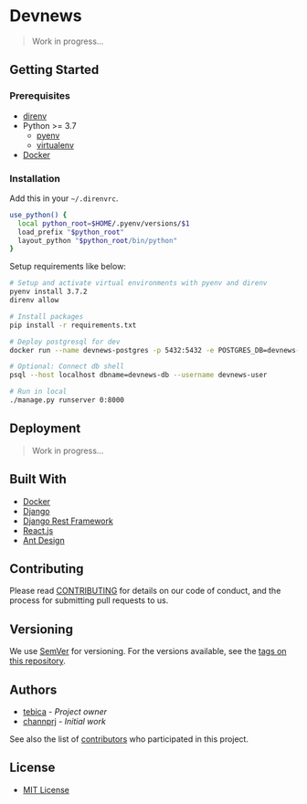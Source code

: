 # Devnews
> Work in progress...

## Getting Started

### Prerequisites
- [direnv](https://direnv.net/)
- Python >= 3.7
  - [pyenv](https://github.com/pyenv/pyenv/)
  - [virtualenv](https://virtualenv.pypa.io/en/latest/)
- [Docker](https://docker.com/)

### Installation
Add this in your `~/.direnvrc`.
```bash
use_python() {
  local python_root=$HOME/.pyenv/versions/$1
  load_prefix "$python_root"
  layout_python "$python_root/bin/python"
}
```

Setup requirements like below:
```bash
# Setup and activate virtual environments with pyenv and direnv
pyenv install 3.7.2
direnv allow

# Install packages
pip install -r requirements.txt

# Deploy postgresql for dev
docker run --name devnews-postgres -p 5432:5432 -e POSTGRES_DB=devnews-db -e POSTGRES_USER=devnews-user -e POSTGRES_PASSWORD=devnews-password -e POSTGRES_INITDB_ARGS=--encoding=UTF-8 -d postgres

# Optional: Connect db shell
psql --host localhost dbname=devnews-db --username devnews-user

# Run in local
./manage.py runserver 0:8000
```

## Deployment
> Work in progress...

## Built With
- [Docker](https://www.docker.com/)
- [Django](https://www.djangoproject.com/)
- [Django Rest Framework](https://www.django-rest-framework.org/)
- [React.js](https://reactjs.org/)
- [Ant Design](https://ant.design/)

## Contributing
Please read [CONTRIBUTING](CONTRIBUTING.md) for details on our code of conduct, and the process for submitting pull requests to us.

## Versioning
We use [SemVer](http://semver.org/) for versioning. For the versions available, see the [tags on this repository](https://github.com/tebica/devnews/tags).

## Authors
- [tebica](https://github.com/tebica) - *Project owner*
- [channprj](https://github.com/channprj) - *Initial work*

See also the list of [contributors](https://github.com/tebica/devnews/contributors) who participated in this project.

## License
- [MIT License](LICENSE)
